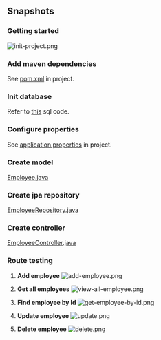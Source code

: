 <h2>Snapshots</h2>

### Getting started
![init-project.png](/Assignment2/assignment2/image/init.png)

### Add maven dependencies
See [pom.xml](/Assignment2/assignment2/pom.xml) in project.

### Init database
Refer to [this](/Assignment2/assignment2/src/main/resources/scheme.sql) sql code.

### Configure properties
See [application.properties](/Assignment2/assignment2/src/main/resources/application.properties) in project.

### Create model
[Employee.java](/Assignment2/assignment2/src/main/java/com/lecture8/assignment2/entity/Employee.java)

### Create jpa repository
[EmployeeRepository.java](/Assignment2/assignment2/src/main/java/com/lecture8/assignment2/repository/EmployeeRepository.java)

### Create controller
[EmployeeController.java](/Assignment2/assignment2/src/main/java/com/lecture8/assignment2/controller/EmployeeController.java)

### Route testing
1. **Add employee**
![add-employee.png](/Assignment2/assignment2/image/add-employee.png)

2. **Get all employees**
![view-all-employee.png](/Assignment2/assignment2/image/view-all-employee.png)

3. **Find employee by Id**
![get-employee-by-id.png](/Assignment2/assignment2/image/get-employee-by-id.png)

4. **Update employee**
![update.png](/Assignment2/assignment2/image/update.png)

5. **Delete employee**
![delete.png](/Assignment2/assignment2/image/delete.png)
